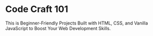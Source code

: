 # Code Craft 101

This is Beginner-Friendly Projects Built with HTML, CSS, and Vanilla JavaScript to Boost Your Web Development Skills.
